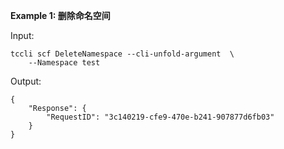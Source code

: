 **Example 1: 删除命名空间**



Input: 

```
tccli scf DeleteNamespace --cli-unfold-argument  \
    --Namespace test
```

Output: 
```
{
    "Response": {
        "RequestID": "3c140219-cfe9-470e-b241-907877d6fb03"
    }
}
```

